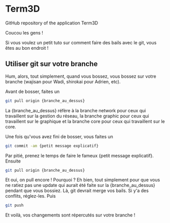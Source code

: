 # Term3D
GitHub repository of the application Term3D

Coucou les gens !

Si vous voulez un petit tuto sur comment faire des bails avec le git, vous êtes au bon endroit !

## Utiliser git sur votre branche

Hum, alors, tout simplement, quand vous bossez, vous bossez sur votre branche (wajisan pour Wadi, shirokai pour Adrien, etc).

Avant de bosser, faites un
```bash
git pull origin {branche_au_dessus}
````
La {branche_au_dessus} réfère à la branche network pour ceux qui travaillent sur la gestion du réseau, la branche graphic pour ceux qui travaillent sur le graphique et la branche core pour ceux qui travaillent sur le core.

Une fois qu'vous avez fini de bosser, vous faites un
```bash
git commit -am {petit message explicatif}
````
Par pitié, prenez le temps de faire le fameux {petit message explicatif}.
Ensuite
```bash
git pull origin {branche_au_dessus}
````
Et oui, on pull encore ! Pourquoi ? Eh bien, tout simplement pour que vous ne ratiez pas une update qui aurait été faite sur la {branche_au_dessus} pendant que vous bossiez.
Là, git devrait merge vos bails. Si y'a des conflits, réglez-les. Puis
```bash
git push
````
Et voilà, vos changements sont répercutés sur votre branche !
